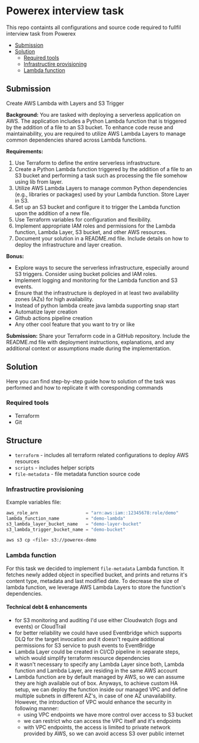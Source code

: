 # Powerex interview task

This repo containts all configurations and source code required to fullfil interview task from Powerex

- [Submission](#submission)
- [Solution](#solution)
  - [Required tools](#required-tools)
  - [Infrastructire provisioning](#infrastructire-provisioning)
  - [Lambda function](#lambda-function)

## Submission

Create AWS Lambda with Layers and S3 Trigger

**Background:**
You are tasked with deploying a serverless application on AWS.
The application includes a Python Lambda function that is triggered by the addition of a file to an S3 bucket.
To enhance code reuse and maintainability, you are required to utilize AWS Lambda Layers to manage common dependencies shared across Lambda functions.

**Requirements:**

1. Use Terraform to define the entire serverless infrastructure.
2. Create a Python Lambda function triggered by the addition of a file to an S3 bucket and performing a task such as processing the file somehow using lib from layer.
3. Utilize AWS Lambda Layers to manage common Python dependencies (e.g., libraries or packages) used by your Lambda function. Store Layer in S3.
4. Set up an S3 bucket and configure it to trigger the Lambda function upon the addition of a new file.
5. Use Terraform variables for configuration and flexibility.
6. Implement appropriate IAM roles and permissions for the Lambda function, Lambda Layer, S3 bucket, and other AWS resources.
7. Document your solution in a README.md file. Include details on how to deploy the infrastructure and layer creation.

**Bonus:**

- Explore ways to secure the serverless infrastructure, especially around S3 triggers. Consider using bucket policies and IAM roles.
- Implement logging and monitoring for the Lambda function and S3 events.
- Ensure that the infrastructure is deployed in at least two availability zones (AZs) for high availability.
- Instead of python lambda create java lambda supporting snap start
- Automatize layer creation
- Github actions pipeline creation
- Any other cool feature that you want to try or like

**Submission:**
Share your Terraform code in a GitHub repository. Include the README.md file with deployment instructions, explanations, and any additional context or assumptions made during the implementation.

## Solution

Here you can find step-by-step guide how to solution of the task was performed and how to replicate it with coresponding commands

### Required tools

- Terraform
- Git

## Structure

- `terraform` - includes all terraform related configurations to deploy AWS resources
- `scripts` - includes helper scripts
- `file-metadata` - file metadata function source code

### Infrastructire provisioning

Example variables file:

```terraform
aws_role_arn                  = "arn:aws:iam::12345678:role/demo"
lambda_function_name          = "demo-lambda"
s3_lambda_layer_bucket_name   = "demo-layer-bucket"
s3_lambda_trigger_bucket_name = "demo-bucket"
```

```bash
aws s3 cp <file> s3://powerex-demo
```

### Lambda function

For this task we decided to implement `file-metadata` Lambda function. It fetches newly added object in specified bucket, and prints and returns it's content type, metadata and last modified date. To decrease the size of lambda function, we leverage AWS Lambda Layers to store the function's dependencies.

#### Technical debt & enhancements

- for S3 monitoring and auditing I'd use either Cloudwatch (logs and events) or CloudTrail
- for better reliability we could have used Eventbridge which supports DLQ for the target invocation and it doesn't require additional permissions for S3 service to push events to EventBridge
- Lambda Layer could be created in CI/CD pipeline in separate steps, which would simplify terraform resource dependencies
- it wasn't necessary to specify any Lambda Layer since both, Lambda function and Lambda Layer, are residing in the same AWS account
- Lambda function are by default managed by AWS, so we can assume they are high available out of box. Anyways, to achieve custom HA setup, we can deploy the function inside our managed VPC and define multiple subnets in different AZ's, in case of one AZ unavailability. However, the introduction of VPC would enhance the security in following manner:
  - using VPC endpoints we have more control over access to S3 bucket
  - we can restrict who can access the VPC itself and it's endpoints
  - with VPC endpoints, the access is limited to private network provided by AWS, so we can avoid access S3 over public internet
